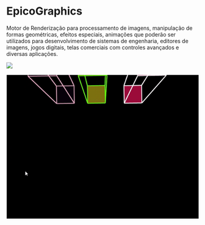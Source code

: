 # EpicoGraphics
Motor de Renderização para processamento de imagens, manipulação de formas geométricas, efeitos especiais, animações que poderão ser utilizados para desenvolvimento de sistemas de engenharia, editores de imagens, jogos digitais, telas comerciais com controles avançados e diversas aplicações.

![](Demo_Editor.gif)

![](Demo_3D.gif)
